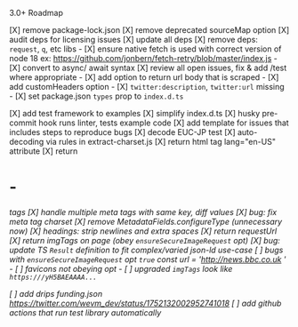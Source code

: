 3.0+ Roadmap

[X] remove package-lock.json
[X] remove deprecated sourceMap option
[X] audit deps for licensing issues
[X] update all deps
[X] remove deps: `request`, `q`, etc libs
    - [X] ensure native fetch is used with correct version of node 18
          ex: https://github.com/jonbern/fetch-retry/blob/master/index.js
    - [X] convert to async/ await syntax
[X] review all open issues, fix & add /test where appropriate
    - [X] add option to return url body that is scraped
    - [X] add customHeaders option
    - [X] `twitter:description`, `twitter:url` missing
    - [X] set package.json `types` prop to `index.d.ts`

[X] add test framework to examples
[X] simplify index.d.ts
[X] husky pre-commit hook runs linter, tests example code
[X] add template for issues that includes steps to reproduce bugs
[X] decode EUC-JP test
[X] auto-decoding via rules in extract-charset.js
[X] return html tag lang="en-US" attribute
[X] return <h1> - <h6> tags
[X] handle multiple meta tags with same key, diff values
[X] bug: fix meta tag charset
[X] remove MetadataFields.configureType (unnecessary now)
[X] headings: strip newlines and extra spaces
[X] return requestUrl
[X] return imgTags on page (obey `ensureSecureImageRequest` opt)
[X] bug: update TS `Result` definition to fit complex/varied json-ld use-case
[ ] bugs with `ensureSecureImageRequest` opt `true`
      const url = 'http://news.bbc.co.uk '
      - [ ] favicons not obeying opt
      - [ ] upgraded `imgTags` look like `https:///yH5BAEAAAA...`

[ ] add drips funding.json
      https://twitter.com/wevm_dev/status/1752132002952741018
[ ] add github actions that run test library automatically
